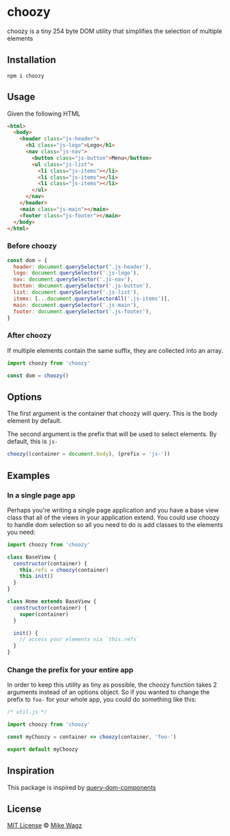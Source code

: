 # choozy

choozy is a tiny 254 byte DOM utility that simplifies the selection of multiple elements

## Installation

```
npm i choozy
```

## Usage

Given the following HTML

```html
<html>
  <body>
    <header class="js-header">
      <h1 class="js-logo">Logo</h1>
      <nav class="js-nav">
        <button class="js-button">Menu</button>
        <ul class="js-list">
          <li class="js-items"></li>
          <li class="js-items"></li>
          <li class="js-items"></li>
        </ul>
      </nav>
    </header>
    <main class="js-main"></main>
    <footer class="js-footer"></main>
  </body>
</html>
```

### Before choozy

```js
const dom = {
  header: document.querySelector('.js-header'),
  logo: document.querySelector('.js-logo'),
  nav: document.querySelector('.js-nav'),
  button: document.querySelector('.js-button'),
  list: document.querySelector('.js-list'),
  items: [...document.querySelectorAll('.js-items')],
  main: document.querySelector('.js-main'),
  footer: document.querySelector('.js-footer'),
}
```

### After choozy

If multiple elements contain the same suffix, they are collected into an array.

```js
import choozy from 'choozy'

const dom = choozy()
```

## Options

The first argument is the container that choozy will query. This is the body element by default.

The second argument is the prefix that will be used to select elements. By default, this is `js-`

```js
choozy((container = document.body), (prefix = 'js-'))
```

## Examples

### In a single page app

Perhaps you're writing a single page application and you have a base view class that all of the views in your application extend. You could use choozy to handle dom selection so all you need to do is add classes to the elements you need:

```js
import choozy from 'choozy'

class BaseView {
  constructor(container) {
    this.refs = choozy(container)
    this.init()
  }
}

class Home extends BaseView {
  constructor(container) {
    super(container)
  }

  init() {
    // access your elements via `this.refs`
  }
}
```

### Change the prefix for your entire app

In order to keep this utility as tiny as possible, the choozy function takes 2 arguments instead of an options object. So if you wanted to change the prefix to `foo-` for your whole app, you could do something like this:

```js
/* util.js */

import choozy from 'choozy'

const myChoozy = container => choozy(container, 'foo-')

export default myChoozy
```

## Inspiration

This package is inspired by [query-dom-components](https://github.com/dcamilleri/query-dom-components)

## License

[MIT License](https://opensource.org/licenses/MIT) © [Mike Wagz](https://wagz.io)
